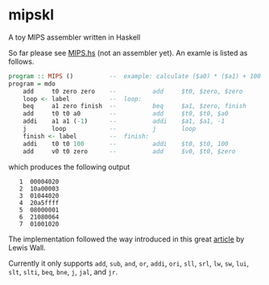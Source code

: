 # mipskl

A toy MIPS assembler written in Haskell

So far please see [MIPS.hs](MIPS.hs) (not an assembler yet). An examle is listed as follows.

```Haskell
program :: MIPS ()          --  example: calculate ($a0) * ($a1) + 100
program = mdo   
    add     t0 zero zero    --          add     $t0, $zero, $zero
    loop <- label           --  loop:  
    beq     a1 zero finish  --          beq     $a1, $zero, finish
    add     t0 t0 a0        --          add     $t0, $t0, $a0
    addi    a1 a1 (-1)      --          addi    $a1, $a1, -1
    j       loop            --          j       loop
    finish <- label         --  finish: 
    addi    t0 t0 100       --          addi    $t0, $t0, 100
    add     v0 t0 zero      --          add     $v0, $t0, $zero
```
which produces the following output
```
   1  00004020
   2  10a00003
   3  01044020
   4  20a5ffff
   5  08000001
   6  21080064
   7  01001020
```


The implementation followed the way introduced in this great [article](http://wall.org/~lewis/2013/10/15/asm-monad.html) by Lewis Wall. 

Currently it only supports `add`, `sub`, `and`, `or`, `addi`, `ori`, `sll`, `srl`, `lw`, `sw`, `lui`, `slt`, `slti`, `beq`, `bne`, `j`, `jal`, and `jr`. 
